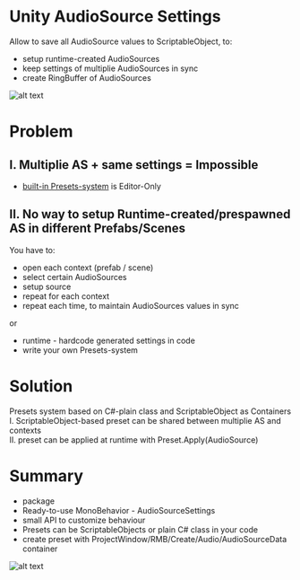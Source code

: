 # Unity AudioSource Settings
Allow to save all AudioSource values to ScriptableObject, to: 
- setup runtime-created AudioSources
- keep settings of multiplie AudioSources in sync
- create RingBuffer of AudioSources

![alt text](https://github.com/mitay-walle/AudioSourceSettings/blob/master/Documentation/inspector_preview.png?raw=true)

# Problem

## I. Multiplie AS + same settings = Impossible
- [built-in Presets-system](https://docs.unity3d.com/Manual/Presets.html) is Editor-Only 

## II. No way to setup Runtime-created/prespawned AS in different Prefabs/Scenes
You have to:
- open each context (prefab / scene)
- select certain AudioSources
- setup source
- repeat for each context
- repeat each time, to maintain AudioSources values in sync

or

- runtime - hardcode generated settings in code
- write your own Presets-system

# Solution
Presets system based on C#-plain class and ScriptableObject as Containers
<br>I. ScriptableObject-based preset can be shared between multiplie AS and contexts
<br>II. preset can be applied at runtime with Preset.Apply(AudioSource)

# Summary
- package
- Ready-to-use MonoBehavior - AudioSourceSettings
- small API to customize behaviour
- Presets can be ScriptableObjects or plain C# class in your code
- create preset with ProjectWindow/RMB/Create/Audio/AudioSourceData container 

![alt text](https://github.com/mitay-walle/AudioSourceSettings/blob/master/Documentation/create_menu.png?raw=true)
